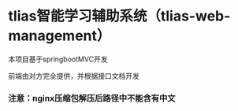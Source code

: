 # tlias智能学习辅助系统（tlias-web-management）
本项目基于springbootMVC开发

前端由对方完全提供，并根据接口文档开发

### 注意：nginx压缩包解压后路径中不能含有中文
